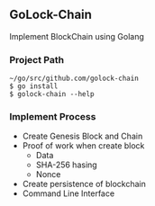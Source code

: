 ## GoLock-Chain

Implement BlockChain using Golang



### Project Path

```
~/go/src/github.com/golock-chain
$ go install
$ golock-chain --help
```

### Implement Process

- Create Genesis Block and Chain
- Proof of work when create block
  - Data
  - SHA-256 hasing
  - Nonce
- Create persistence of blockchain
- Command Line Interface